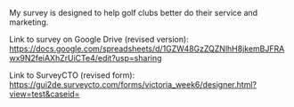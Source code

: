 My survey is designed to help golf clubs better do their service and marketing.

Link to survey on Google Drive (revised version): https://docs.google.com/spreadsheets/d/1GZW48GzZQZNlhH8jkemBJFRAwx9N2feiAXhZrUiCTe4/edit?usp=sharing

Link to SurveyCTO (revised form): https://gui2de.surveycto.com/forms/victoria_week6/designer.html?view=test&caseid=